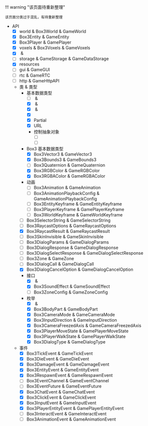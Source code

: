 !!! warning "该页面待重新整理"

    该页面分类过于混乱，有待重新整理

- API
    - [x] <def>world</def> & <def>Box3World</def> & <def>GameWorld</def>
    - [x] <def>Box3Entity</def> & <def>GameEntity</def>
    - [x] <def>Box3Player</def> & <def>GamePlayer</def>
    - [x] <def>voxels</def> & <def>Box3Voxels</def> & <def>GameVoxels</def>
    - [x] [](db) & [](Box3DataBase)
    - [ ] <def>storage</def> & <def>GameStorage</def> & <def>GameDataStorage</def>
    - [x] <def>resources</def>
    - [ ] <def>gui</def> & <def>GameGUI</def>
    - [ ] <def>rtc</def> & <def>GameRTC</def>
    - [ ] <def>http</def> & <def>GameHttpAPI</def>
    - 类 & 类型
        - 基本数据类型
            - [ ] [](string) & [](String)
            - [x] [](number) & [](Number)
            - [x] [](boolean) & [](Boolean)
            - [x] [](any)
            - [x] <def>Partial</def>
            - [x] <def>URL</def>
            - 控制抽象对象
                - [ ] [](Promise)
                - [ ] [](AsyncIterator)
        - Box3 基本数据类型
            - [x] <def>Box3Vector3</def> & <def>GameVector3</def>
            - [x] <def>Box3Bounds3</def> & <def>GameBounds3</def>
            - [ ] <def>Box3Quaternion</def> & <def>GameQuaternion</def>
            - [x] <def>Box3RGBColor</def> & <def>GameRGBColor</def>
            - [x] <def>Box3RGBAColor</def> & <def>GameRGBAColor</def>
        - 动画
            - [ ] <def>Box3Animation</def> & <def>GameAnimation</def>
            - [ ] <def>Box3AnimationPlaybackConfig</def> & <def>GameAnimationPlaybackConfig</def>
            - [ ] <def>Box3EntityKeyframe</def> & <def>GameEntityKeyframe</def>
            - [ ] <def>Box3PlayerKeyframe</def> & <def>GamePlayerKeyframe</def>
            - [ ] <def>Box3WorldKeyframe</def> & <def>GameWorldKeyframe</def>
        - [ ] <def>Box3SelectorString</def> & <def>GameSelectorString</def>
        - [ ] <def>Box3RaycastOptions</def> & <def>GameRaycastOptions</def>
        - [x] <def>Box3RaycastResult</def> & <def>GameRaycastResult</def>
        - [ ] <def>Box3SkinInvisible</def> & <def>GameSkinInvisible</def>
        - [ ] <def>Box3DialogParams</def> & <def>GameDialogParams</def>
        - [ ] <def>Box3DialogResponse</def> & <def>GameDialogResponse</def>
        - [ ] <def>Box3DialogSelectResponse</def> & <def>GameDialogSelectResponse</def>
        - [ ] <def>Box3Zone</def> & <def>GameZone</def>
        - [ ] <def>Box3DialogCall</def> & <def>GameDialogCall</def>
        - [x] <def>Box3DialogCancelOption</def> & <def>GameDialogCancelOption</def>
        - 接口
            - [x] [](Box3EntityConfig) & [](GameEntityConfig)
            - [x] <def>Box3SoundEffect</def> & <def>GameSoundEffect</def>
            - [ ] <def>Box3ZoneConfig</def> & <def>GameZoneConfig</def>
        - 枚举
            - [x] [](Box3ButtonType) & [](GameButtonType)
            - [x] <def>Box3BodyPart</def> & <def>GameBodyPart</def>
            - [x] <def>Box3CameraMode</def> & <def>GameCameraMode</def>
            - [x] <def>Box3InputDirection</def> & <def>GameInputDirection</def>
            - [x] <def>Box3CameraFreezedAxis</def> & <def>GameCameraFreezedAxis</def>
            - [x] <def>Box3PlayerMoveState</def> & <def>GamePlayerMoveState</def>
            - [x] <def>Box3PlayerWalkState</def> & <def>GamePlayerWalkState</def>
            - [x] <def>Box3DialogType</def> & <def>GameDialogType</def>
    - 事件
        - [x] <def>Box3TickEvent</def> & <def>GameTickEvent</def>
        - [x] <def>Box3DieEvent</def> & <def>GameDieEvent</def>
        - [x] <def>Box3DamageEvent</def> & <def>GameDamageEvent</def>
        - [x] <def>Box3EntityEvent</def> & <def>GameEntityEvent</def>
        - [x] <def>Box3RespawnEvent</def> & <def>GameRespawnEvent</def>
        - [ ] <def>Box3EventChannel</def> & <def>GameEventChannel</def>
        - [ ] <def>Box3EventFuture</def> & <def>GameEventFuture</def>
        - [x] <def>Box3ChatEvent</def> & <def>GameChatEvent</def>
        - [x] <def>Box3ClickEvent</def> & <def>GameClickEvent</def>
        - [x] <def>Box3InputEvent</def> & <def>GameInputEvent</def>
        - [x] <def>Box3PlayerEntityEvent</def> & <def>GamePlayerEntityEvent</def>
        - [ ] <def>Box3InteractEvent</def> & <def>GameInteractEvent</def>
        - [ ] <def>Box3AnimationEvent</def> & <def>GameAnimationEvent</def>